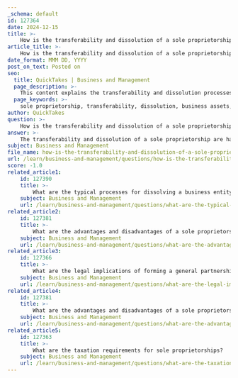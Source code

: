 ```yaml
---
_schema: default
id: 127364
date: 2024-12-15
title: >-
    How is the transferability and dissolution of a sole proprietorship handled?
article_title: >-
    How is the transferability and dissolution of a sole proprietorship handled?
date_format: MMM DD, YYYY
post_on_text: Posted on
seo:
  title: QuickTakes | Business and Management
  page_description: >-
    This content explains the transferability and dissolution processes of a sole proprietorship, including key steps involved in selling business assets and managing dissolution responsibilities.
  page_keywords: >-
    sole proprietorship, transferability, dissolution, business assets, asset purchase agreement, liquidation, settling obligations
author: QuickTakes
question: >-
    How is the transferability and dissolution of a sole proprietorship handled?
answer: >-
    The transferability and dissolution of a sole proprietorship are handled in specific ways due to the nature of this business structure. \n\n### Transferability of a Sole Proprietorship\nA sole proprietorship is not a separate legal entity; it is directly tied to the individual owner. Therefore, the business itself cannot be sold as an entity. Instead, the owner can transfer ownership by selling the individual assets of the business. This includes both tangible assets (like equipment and inventory) and intangible assets (such as goodwill or trademarks). \n\nTo facilitate the transfer, the owner typically prepares an asset purchase agreement. The process involves several steps:\n\n1. **Separation of Assets**: The owner must clearly distinguish between personal assets and business assets to ensure a smooth transfer.\n2. **Selling Assets**: The owner can sell off the business assets. While selling equipment or inventory is straightforward, other assets may require special treatment or valuation.\n3. **Notification**: Depending on local regulations, the owner may need to notify relevant authorities or update business registrations.\n\nIt is important to note that any debts or legal obligations associated with the sole proprietorship remain with the original owner, as the business is not a separate legal entity.\n\n### Dissolution of a Sole Proprietorship\nDissolution of a sole proprietorship occurs when the owner decides to cease operations. This can happen for various reasons, such as retirement, relocation, or a desire to pursue other interests. The dissolution process typically involves:\n\n1. **Liquidation of Assets**: The owner sells off all physical assets of the business. This process may result in lower sale prices, often around 20% less than retail value, as noted by the Small Business Administration.\n2. **Settling Obligations**: The owner must fulfill any outstanding federal and state tax obligations, including final payroll taxes if there are employees.\n3. **Cancellation of Registration**: If the business name was registered, the owner must cancel the registration with the appropriate agency.\n\nUnlike more formal business structures, such as corporations or limited liability companies (LLCs), the dissolution of a sole proprietorship does not require formal notification to the state, making it a relatively straightforward process. However, it is essential for the owner to ensure that all legal and financial responsibilities are addressed before fully dissolving the business. \n\nIn summary, while transferring ownership of a sole proprietorship involves selling its assets, dissolution requires liquidation and settling obligations, reflecting the informal nature of this business structure.
subject: Business and Management
file_name: how-is-the-transferability-and-dissolution-of-a-sole-proprietorship-handled.md
url: /learn/business-and-management/questions/how-is-the-transferability-and-dissolution-of-a-sole-proprietorship-handled
score: -1.0
related_article1:
    id: 127390
    title: >-
        What are the typical processes for dissolving a business entity?
    subject: Business and Management
    url: /learn/business-and-management/questions/what-are-the-typical-processes-for-dissolving-a-business-entity
related_article2:
    id: 127381
    title: >-
        What are the advantages and disadvantages of a sole proprietorship?
    subject: Business and Management
    url: /learn/business-and-management/questions/what-are-the-advantages-and-disadvantages-of-a-sole-proprietorship
related_article3:
    id: 127366
    title: >-
        What are the legal implications of forming a general partnership?
    subject: Business and Management
    url: /learn/business-and-management/questions/what-are-the-legal-implications-of-forming-a-general-partnership
related_article4:
    id: 127381
    title: >-
        What are the advantages and disadvantages of a sole proprietorship?
    subject: Business and Management
    url: /learn/business-and-management/questions/what-are-the-advantages-and-disadvantages-of-a-sole-proprietorship
related_article5:
    id: 127363
    title: >-
        What are the taxation requirements for sole proprietorships?
    subject: Business and Management
    url: /learn/business-and-management/questions/what-are-the-taxation-requirements-for-sole-proprietorships
---
```


&nbsp;